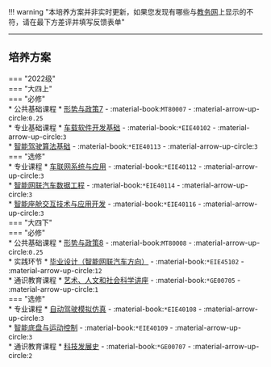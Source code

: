 !!! warning "本培养方案并非实时更新，如果您发现有哪些与[教务网](https://my.cqu.edu.cn)上显示的不符，请在最下方差评并填写反馈表单"

---

## 培养方案  
=== "2022级"  
    === "大四上"  
        === "必修"  
            * 公共基础课程
                * [形势与政策7](../../../course/形势与政策.md) - :material-book:`MT80007` - :material-arrow-up-circle:`0.25`  
            * 专业基础课程
                * [车载软件开发基础](../../../course/车载软件开发基础.md) - :material-book:`*EIE40102` - :material-arrow-up-circle:`3`  
                * [智能驾驶算法基础](../../../course/智能驾驶算法基础.md) - :material-book:`*EIE40113` - :material-arrow-up-circle:`3`  
        === "选修"  
            * 专业课程
                * [车联网系统与应用](../../../course/车联网系统与应用.md) - :material-book:`*EIE40112` - :material-arrow-up-circle:`3`  
                * [智能网联汽车数据工程](../../../course/智能网联汽车数据工程.md) - :material-book:`*EIE40114` - :material-arrow-up-circle:`3`  
                * [智能座舱交互技术与应用开发](../../../course/智能座舱交互技术与应用开发.md) - :material-book:`*EIE40116` - :material-arrow-up-circle:`3`  
    === "大四下"  
        === "必修"  
            * 公共基础课程
                * [形势与政策8](../../../course/形势与政策.md) - :material-book:`MT80008` - :material-arrow-up-circle:`0.25`  
            * 实践环节
                * [毕业设计（智能网联汽车方向）](../../../course/毕业设计.md) - :material-book:`*EIE45102` - :material-arrow-up-circle:`12`  
            * 通识教育课程
                * [艺术、人文和社会科学讲座](../../../course/艺术、人文和社会科学讲座.md) - :material-book:`*GE00705` - :material-arrow-up-circle:`1`  
        === "选修"  
            * 专业课程
                * [自动驾驶模拟仿真](../../../course/自动驾驶模拟仿真.md) - :material-book:`*EIE40108` - :material-arrow-up-circle:`3`  
                * [智能底盘与运动控制](../../../course/智能底盘与运动控制.md) - :material-book:`*EIE40109` - :material-arrow-up-circle:`3`  
            * 通识教育课程
                * [科技发展史](../../../course/科技发展史.md) - :material-book:`*GE00707` - :material-arrow-up-circle:`2`  
